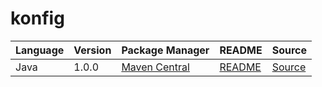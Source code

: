 # konfig

|Language|Version|Package Manager|README|Source|
|-|-|-|-|-|
|Java|1.0.0|[Maven Central](https://central.sonatype.com/artifact/com.konfigthis/java-merge-anyof-strings/1.0.0)|[README](https://github.com/konfig-dev/konfig/tree/main/java#readme)|[Source](https://github.com/konfig-dev/konfig/tree/main/java)|